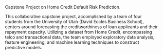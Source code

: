 Capstone Project on Home Credit Default Risk Prediction.

This collaborative capstone project, accomplished by a team of four students from the University of Utah (David Eccles Business School), centers around forecasting the creditworthiness of loan applicants and their repayment capacity. Utilizing a dataset from Home Credit, encompassing telco and transactional data, the team employed exploratory data analysis, feature engineering, and machine learning techniques to construct predictive models.
